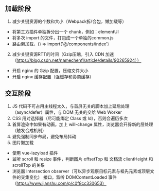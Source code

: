 ## 加载阶段
1. 减少关键资源的个数和大小（Webpack拆/合包，懒加载等）
- 将第三方插件单独拆分出一个 chunk，例如：elementUI
- 将多次 import 的文件，打包成一个单独的common.js
- 路由懒加载，() => import('@/components/index')
2. 减少关键资源RTT的时间（Gzip压缩，引入 CDN 加速（https://blog.csdn.net/namechenfl/article/details/90265924））
- 开启 nginx 的 Gzip 配置，压缩文件大小
- 开启 nginx 缓存配置（强缓存和协商缓存）

## 交互阶段
1. JS 代码不可占用主线程太久，与首屏无关的脚本加上延后处理（async/defer）属性，与 DOM 无关的交给 Web Worker
2. CSS 用对选择器（尽可能绑定 Class 或 Id），否则会遍历多次
3. 首屏渲染中如果有动画，加上 will-change 属性，浏览器会开辟新的层处理（触发合成机制）
4. 避免强制同步布局，避免布局抖动
5. 图片懒加载
- 使用 vue-lazyload 插件
- 监听 scroll 和 resize 事件，判断图片 offsetTop 和 文档流 clientHeight 和 scrollTop 的关系
- 浏览器 Intersection observer（可以异步观察目标元素与祖先元素或顶层文件的交集变化） 接口，监听 DOMContentLoaded 事件（https://www.jianshu.com/p/c0f8cc330653）